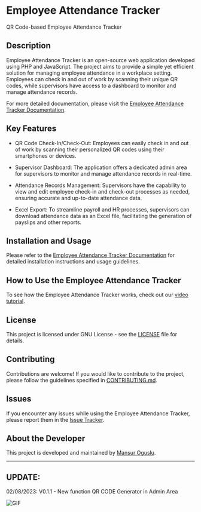 # Employee Attendance Tracker

QR Code-based Employee Attendance Tracker

## Description

Employee Attendance Tracker is an open-source web application developed using PHP and JavaScript. The project aims to provide a simple yet efficient solution for managing employee attendance in a workplace setting. Employees can check in and out of work by scanning their unique QR codes, while supervisors have access to a dashboard to monitor and manage attendance records.

For more detailed documentation, please visit the [Employee Attendance Tracker Documentation](https://mewdev.com/employee-attendance-tracker/).

## Key Features

- QR Code Check-In/Check-Out: Employees can easily check in and out of work by scanning their personalized QR codes using their smartphones or devices.

- Supervisor Dashboard: The application offers a dedicated admin area for supervisors to monitor and manage attendance records in real-time.

- Attendance Records Management: Supervisors have the capability to view and edit employee check-in and check-out processes as needed, ensuring accurate and up-to-date attendance data.

- Excel Export: To streamline payroll and HR processes, supervisors can download attendance data as an Excel file, facilitating the generation of payslips and other reports.

## Installation and Usage

Please refer to the [Employee Attendance Tracker Documentation](https://mewdev.com/employee-attendance-tracker/) for detailed installation instructions and usage guidelines.

## How to Use the Employee Attendance Tracker

To see how the Employee Attendance Tracker works, check out our [video tutorial](https://www.youtube.com/watch?v=jQKrtat3JKs).

## License

This project is licensed under GNU License - see the [LICENSE](LICENSE) file for details.

## Contributing

Contributions are welcome! If you would like to contribute to the project, please follow the guidelines specified in [CONTRIBUTING.md](CONTRIBUTING.md).

## Issues

If you encounter any issues while using the Employee Attendance Tracker, please report them in the [Issue Tracker](https://github.com/mansuroguslu/employee_attendance_tracker/issues).

## About the Developer

This project is developed and maintained by [Mansur Oguslu](https://github.com/mansuroguslu).

---

## UPDATE:

02/08/2023: V0.1.1 - New function QR CODE Generator in Admin Area

![GIF](https://i0.wp.com/mewdev.com/storage/2023/08/ezgif-2-b880a03f67.gif?resize=600%2C300&ssl=1)
